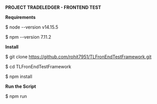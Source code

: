 **PROJECT TRADELEDGER - FRONTEND TEST**

**Requirements**

$ node --version
v14.15.5

$ npm --version
7.11.2


**Install**

$ git clone https://github.com/rohit7951/TLFronEndTestFramework.git

$ cd TLFronEndTestFramework

$ npm install

**Run the Script**

$ npm run
